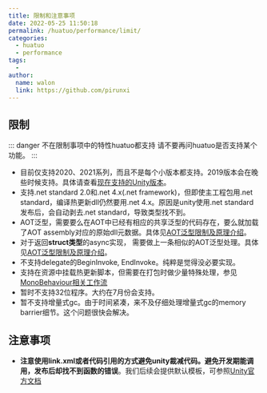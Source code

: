 ```yaml
---
title: 限制和注意事项
date: 2022-05-25 11:50:18
permalink: /huatuo/performance/limit/
categories:
  - huatuo
  - performance
tags:
  - 
author: 
  name: walon
  link: https://github.com/pirunxi
---
```

## 限制

::: danger 不在限制事项中的特性huatuo都支持
请不要再问huatuo是否支持某个功能。
:::

- 目前仅支持2020、2021系列，而且不是每个小版本都支持。2019版本会在晚些时候支持。具体请查看[现在支持的Unity版本](/huatuo/support_versions/)。
- 支持.net standard 2.0和.net 4.x(.net framework)，但即使主工程包用.net standard，编译热更新dll仍然要用.net 4.x。原因是unity使用.net standard发布后，会自动剥去.net standard，导致类型找不到。
- AOT泛型，需要要么在AOT中已经有相应的共享泛型的代码存在，要么就加载了AOT assembly对应的原始dll元数据。具体见[AOT泛型限制及原理介绍](/huatuo/performance/generic_limit/)。
- 对于返回**struct类型**的async实现， 需要做上一条相似的AOT泛型处理。具体见[AOT泛型限制及原理介绍](/huatuo/performance/generic_limit/)。
- 不支持delegate的BeginInvoke, EndInvoke。纯粹是觉得没必要实现。
- 支持在资源中挂载热更新脚本，但需要在打包时做少量特殊处理，参见[MonoBehaviour相关工作流](/huatuo/performance/MonoBehaviour/)
- 暂时不支持32位程序。大约在7月份会支持。
- 暂不支持增量式gc。由于时间紧凑，来不及仔细处理增量式gc的memory barrier细节。这个问题很快会解决。

## 注意事项

- **注意使用link.xml或者代码引用的方式避免unity裁减代码。避免开发期能调用，发布后却找不到函数的错误**。我们后续会提供默认模板，可参照[Unity官方文档](https://docs.unity3d.com/cn/current/Manual/ManagedCodeStripping.html)
